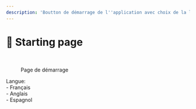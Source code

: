 ```yaml
---
description: 'Boutton de démarrage de l''application avec choix de la langue:'
---
```


# 🏁 Starting page

<figure><img src="../../.gitbook/assets/Capture d’écran 2024-06-27 à 15.39.16.png" alt="" width="175"><figcaption><p>Page de démarrage</p></figcaption></figure>

Langue:\
\- Français\
\- Anglais\
\- Espagnol
